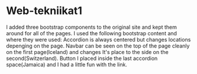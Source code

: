 # Web-tekniikat1
I added three bootstrap components to the original site and kept them around for all of the pages.
I used the following bootstrap content and where they were used: 
Accordion is always centered but changes locations depenging on the page.
Navbar can be seen on the top of the page cleanly on the first page(Iceland) and changes It's place to the side on the second(Switzerland).
Button I placed inside the last accordion space(Jamaica) and I had a little fun with the link.
